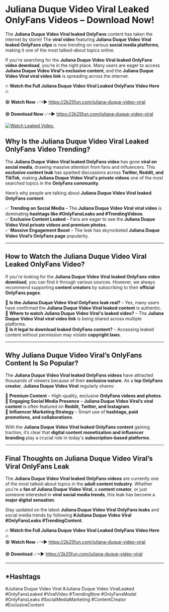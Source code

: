 # Juliana Duque Video Viral Leaked OnlyFans Videos – Download Now!

The **Juliana Duque Video Viral leaked OnlyFans** content has taken the internet by storm! The **viral video** featuring **Juliana Duque Video Viral leaked OnlyFans clips** is now trending on various **social media platforms**, making it one of the most talked-about topics online.  

If you're searching for the **Juliana Duque Video Viral leaked OnlyFans video download**, you’re in the right place. Many users are eager to access **Juliana Duque Video Viral's exclusive content**, and the **Juliana Duque Video Viral viral video link** is spreading across the internet.  

🔥 **Watch the Full Juliana Duque Video Viral Leaked OnlyFans Video Here** 🔥  

🟢 **Watch Now** ✅=► https://2k25fun.com/juliana-duque-video-viral

🟢 **Download Now** ✅=► https://2k25fun.com/juliana-duque-video-viral

[![Watch Leaked Video.](https://miro.medium.com/v2/resize:fit:828/format:webp/1*cilzJN44JGOrTw9NJCrNHA.gif "Watch Leaked Video")](https://2k25fun.com/juliana-duque-video-viral)

## **Why Is the Juliana Duque Video Viral Leaked OnlyFans Video Trending?**  

The **Juliana Duque Video Viral leaked OnlyFans video** has gone **viral on social media**, drawing massive attention from fans and influencers. This **exclusive content leak** has sparked discussions across **Twitter, Reddit, and TikTok**, making **Juliana Duque Video Viral's private videos** one of the most searched topics in the **OnlyFans community**.  

Here’s why people are talking about **Juliana Duque Video Viral leaked OnlyFans content**:  

✅ **Trending on Social Media** – The **Juliana Duque Video Viral viral video** is dominating **hashtags like #OnlyFansLeaks and #TrendingVideos**.  
✅ **Exclusive Content Leaked** – Fans are eager to see the **Juliana Duque Video Viral private videos and premium photos**.  
✅ **Massive Engagement Boost** – The leak has skyrocketed **Juliana Duque Video Viral’s OnlyFans page** popularity.  

---

## **How to Watch the Juliana Duque Video Viral Leaked OnlyFans Video?**  

If you're looking for the **Juliana Duque Video Viral leaked OnlyFans video download**, you can find it through various sources. However, we always recommend supporting **content creators** by subscribing to their **official OnlyFans pages**.  

🔹 **Is the Juliana Duque Video Viral OnlyFans leak real?** – Yes, many users have confirmed the **Juliana Duque Video Viral leaked content** is authentic.  
🔹 **Where to watch Juliana Duque Video Viral's leaked video?** – The **Juliana Duque Video Viral viral video link** is being shared across multiple platforms.  
🔹 **Is it legal to download leaked OnlyFans content?** – Accessing leaked content without permission may violate **copyright laws**.  

---

## **Why Juliana Duque Video Viral’s OnlyFans Content Is So Popular?**  

The **Juliana Duque Video Viral leaked OnlyFans videos** have attracted thousands of viewers because of their **exclusive nature**. As a **top OnlyFans creator**, **Juliana Duque Video Viral** regularly shares:  

📌 **Premium Content** – High-quality, exclusive **OnlyFans videos and photos**.  
📌 **Engaging Social Media Presence** – **Juliana Duque Video Viral’s viral content** is often featured on **Reddit, Twitter, and Instagram**.  
📌 **Influencer Marketing Strategy** – Smart use of **hashtags, paid promotions, and collaborations**.  

With the **Juliana Duque Video Viral leaked OnlyFans content** gaining traction, it’s clear that **digital content monetization and influencer branding** play a crucial role in today's **subscription-based platforms**.  

---

## **Final Thoughts on Juliana Duque Video Viral’s Viral OnlyFans Leak**  

The **Juliana Duque Video Viral leaked OnlyFans videos** are currently one of the most talked-about topics in the **adult content industry**. Whether you're a **fan of Juliana Duque Video Viral**, a **content creator**, or just someone interested in **viral social media trends**, this leak has become a **major digital sensation**.  

Stay updated on the latest **Juliana Duque Video Viral OnlyFans leaks** and social media trends by following **#Juliana Duque Video Viral #OnlyFansLeaks #TrendingContent**.  

🔥 **Watch the Full Juliana Duque Video Viral Leaked OnlyFans Video Here** 🔥  
🟢 **Watch Now** ✅=► https://2k25fun.com/juliana-duque-video-viral

🟢 **Download** ✅=► https://2k25fun.com/juliana-duque-video-viral

---

## *Hashtags
#Juliana Duque Video Viral #Juliana Duque Video ViralLeaked #OnlyFansLeaked #ViralVideo #TrendingNow #OnlyFansModel #OnlyFansLeaks #SocialMediaMarketing #ContentCreator #ExclusiveContent  